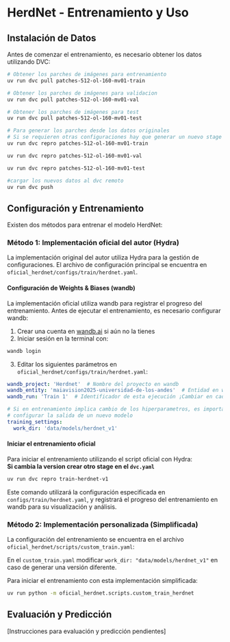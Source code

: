 # HerdNet - Entrenamiento y Uso

## Instalación de Datos

Antes de comenzar el entrenamiento, es necesario obtener los datos utilizando DVC:

```bash
# Obtener los parches de imágenes para entrenamiento
uv run dvc pull patches-512-ol-160-mv01-train

# Obtener los parches de imágenes para validacion
uv run dvc pull patches-512-ol-160-mv01-val

# Obtener los parches de imágenes para test
uv run dvc pull patches-512-ol-160-mv01-test

```

```bash
# Para generar los parches desde los datos originales
# Si se requieren otras configuraciones hay que generar un nuevo stage en dvc.yaml
uv run dvc repro patches-512-ol-160-mv01-train

uv run dvc repro patches-512-ol-160-mv01-val

uv run dvc repro patches-512-ol-160-mv01-test

#cargar los nuevos datos al dvc remoto
uv run dvc push
```

## Configuración y Entrenamiento

Existen dos métodos para entrenar el modelo HerdNet:

### Método 1: Implementación oficial del autor (Hydra)

La implementación original del autor utiliza Hydra para la gestión de configuraciones. El archivo de configuración principal se encuentra en `oficial_herdnet/configs/train/herdnet.yaml`.

#### Configuración de Weights & Biases (wandb)

La implementación oficial utiliza wandb para registrar el progreso del entrenamiento. Antes de ejecutar el entrenamiento, es necesario configurar wandb:

1. Crear una cuenta en [wandb.ai](https://wandb.ai) si aún no la tienes
2. Iniciar sesión en la terminal con:

```bash
wandb login
```

3. Editar los siguientes parámetros en `oficial_herdnet/configs/train/herdnet.yaml`:

```yaml
wandb_project: 'Herdnet'  # Nombre del proyecto en wandb
wandb_entity: 'maiavision2025-universidad-de-los-andes'  # Entidad en wandb
wandb_run: 'Train 1'  # Identificador de esta ejecución ¡Cambiar en cada ejecucion para no mezclar los datos!

# Si en entrenamiento implica cambio de los hiperparametros, es importante cambiar el work_dir para 
# configurar la salida de un nuevo modelo
training_settings:
  work_dir: 'data/models/herdnet_v1' 
```

#### Iniciar el entrenamiento oficial

Para iniciar el entrenamiento utilizando el script oficial con Hydra:  
**Si cambia la version crear otro stage en el `dvc.yaml`**

```bash
uv run dvc repro train-herdnet-v1  
```

Este comando utilizará la configuración especificada en `configs/train/herdnet.yaml`, y registrará el progreso del entrenamiento en wandb para su visualización y análisis.


### Método 2: Implementación personalizada (Simplificada)

La configuración del entrenamiento se encuentra en el archivo `oficial_herdnet/scripts/custom_train.yaml`:

En el `custom_train.yaml` modificar `work_dir: "data/models/herdnet_v1"` en caso de generar una versión diferente.

Para iniciar el entrenamiento con esta implementación simplificada:

```bash
uv run python -m oficial_herdnet.scripts.custom_train_herdnet
```

## Evaluación y Predicción

[Instrucciones para evaluación y predicción pendientes]
